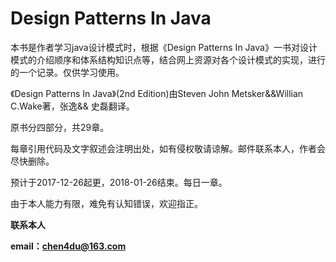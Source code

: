 # Design Patterns In Java



本书是作者学习java设计模式时，根据《Design Patterns In Java》一书对设计模式的介绍顺序和体系结构知识点等，结合网上资源对各个设计模式的实现，进行的一个记录。仅供学习使用。



《Design Patterns In Java》\(2nd Edition\)由Steven John Metsker&&Willian C.Wake著，张逸&& 史磊翻译。



原书分四部分，共29章。

每章引用代码及文字叙述会注明出处，如有侵权敬请谅解。邮件联系本人，作者会尽快删除。



预计于2017-12-26起更，2018-01-26结束。每日一章。



由于本人能力有限，难免有认知错误，欢迎指正。



**联系本人**

**email：chen4du@163.com**




